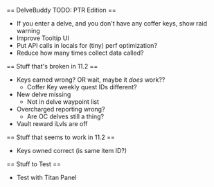 == DelveBuddy TODO: PTR Edition ==
* If you enter a delve, and you don't have any coffer keys, show raid warning
* Improve Tooltip UI
* Put API calls in locals for (tiny) perf optimization?
* Reduce how many times collect data called?

== Stuff that's broken in 11.2 ==
* Keys earned wrong? OR wait, maybe it *does* work??
    * Coffer Key weekly quest IDs different?
* New delve missing
    * Not in delve waypoint list
* Overcharged reporting wrong?
    * Are OC delves still a thing?
* Vault reward iLvls are off

== Stuff that seems to work in 11.2 ==
* Keys owned correct (is same item ID?)

== Stuff to Test ==
* Test with Titan Panel
